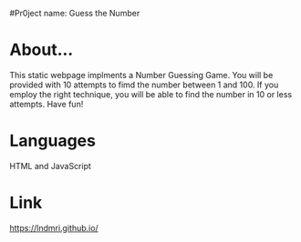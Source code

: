 #Pr0ject name: Guess the Number

# About...
This static webpage implments a Number Guessing Game. You will be provided with 10 attempts to fimd the number between 1 and 100. 
If you employ the right technique, you will be able to find the number in 10 or less attempts.
Have fun!

# Languages
HTML and JavaScript

# Link
https://lndmri.github.io/

